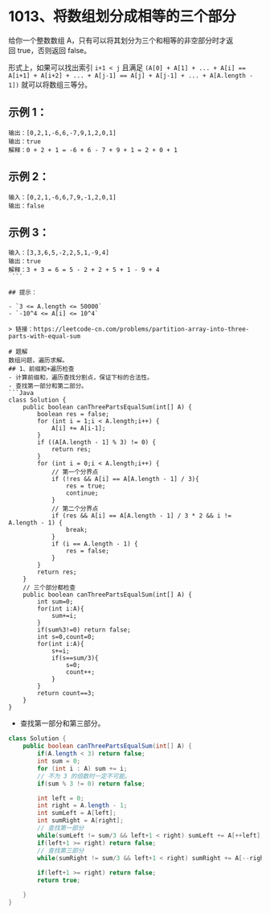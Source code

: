 # 1013、将数组划分成相等的三个部分
给你一个整数数组 A，只有可以将其划分为三个和相等的非空部分时才返回 true，否则返回 false。

形式上，如果可以找出索引 `i+1 < j` 且满足 `(A[0] + A[1] + ... + A[i] == A[i+1] + A[i+2] + ... + A[j-1] == A[j] + A[j-1] + ... + A[A.length - 1])` 就可以将数组三等分。

## 示例 1：
```
输出：[0,2,1,-6,6,-7,9,1,2,0,1]
输出：true
解释：0 + 2 + 1 = -6 + 6 - 7 + 9 + 1 = 2 + 0 + 1
```
## 示例 2：
```
输入：[0,2,1,-6,6,7,9,-1,2,0,1]
输出：false
```
## 示例 3：
```
输入：[3,3,6,5,-2,2,5,1,-9,4]
输出：true
解释：3 + 3 = 6 = 5 - 2 + 2 + 5 + 1 - 9 + 4
 ```

## 提示：

- `3 <= A.length <= 50000`
- `-10^4 <= A[i] <= 10^4`

> 链接：https://leetcode-cn.com/problems/partition-array-into-three-parts-with-equal-sum

# 题解
数组问题，遍历求解。
## 1、前缀和+遍历检查
- 计算前缀和，遍历查找分割点，保证下标的合法性。
- 查找第一部分和第二部分。
```Java
class Solution {
    public boolean canThreePartsEqualSum(int[] A) {
        boolean res = false;
        for (int i = 1;i < A.length;i++) {
            A[i] += A[i-1];
        }
        if ((A[A.length - 1] % 3) != 0) {
            return res;
        }
        for (int i = 0;i < A.length;i++) {
            // 第一个分界点
            if (!res && A[i] == A[A.length - 1] / 3){
                res = true;
                continue;
            }
            // 第二个分界点
            if (res && A[i] == A[A.length - 1] / 3 * 2 && i != A.length - 1) {
                break;
            }
            if (i == A.length - 1) {
                res = false;
            }
        }
        return res;
    }
    // 三个部分都检查
    public boolean canThreePartsEqualSum(int[] A) {
        int sum=0;
        for(int i:A){
            sum+=i;
        }
        if(sum%3!=0) return false;
        int s=0,count=0;
        for(int i:A){
            s+=i;
            if(s==sum/3){
                s=0;
                count++;
            }
        }
        return count==3;
    }
}
```
- 查找第一部分和第三部分。
```Java
class Solution {
    public boolean canThreePartsEqualSum(int[] A) {
        if(A.length < 3) return false;
        int sum = 0;
        for (int i : A) sum += i;
        // 不为 3 的倍数时一定不可能。
        if(sum % 3 != 0) return false;

        int left = 0;
        int right = A.length - 1;
        int sumLeft = A[left];
        int sumRight = A[right];
        // 查找第一部分
        while(sumLeft != sum/3 && left+1 < right) sumLeft += A[++left];
        if(left+1 >= right) return false;
        // 查找第三部分
        while(sumRight != sum/3 && left+1 < right) sumRight += A[--right];
        
        if(left+1 >= right) return false;
        return true;

    }
}
```